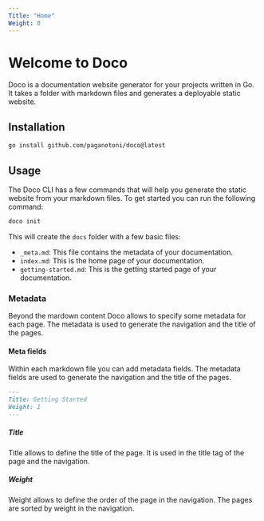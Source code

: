 ```yaml
---
Title: "Home"
Weight: 0
---
```

# Welcome to Doco

Doco is a documentation website generator for your projects written in Go. It takes a folder with markdown files and generates a deployable static website.

## Installation

```sh
go install github.com/paganotoni/doco@latest
```
## Usage

The Doco CLI has a few commands that will help you generate the static website from your markdown files. To get started you can run the following command:

```sh
doco init
```
This will create the `docs` folder with a few basic files:

- `_meta.md`: This file contains the metadata of your documentation. 
- `index.md`: This is the home page of your documentation.
- `getting-started.md`: This is the getting started page of your documentation.

### Metadata
Beyond the mardown content Doco allows to specify some metadata for each page. The metadata is used to generate the navigation and the title of the pages.
#### Meta fields

Within each markdown file you can add metadata fields. The metadata fields are used to generate the navigation and the title of the pages.

```md
---
Title: Getting Started
Weight: 1
---
```

##### Title
Title allows to define the title of the page. It is used in the title tag of the page and the navigation.

##### Weight
Weight allows to define the order of the page in the navigation. The pages are sorted by weight in the navigation.
